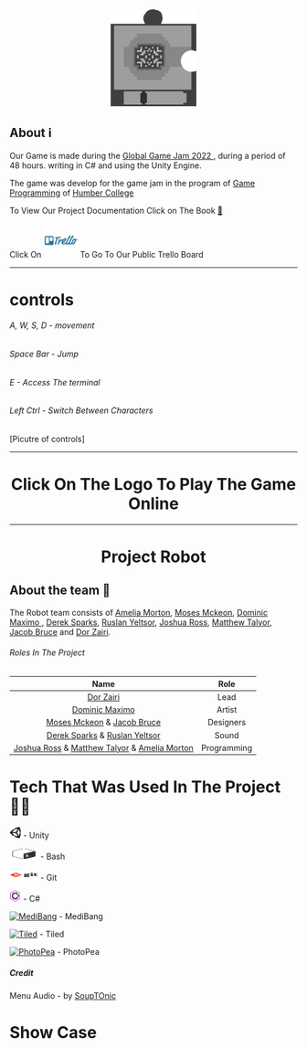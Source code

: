 

<p align="center">
<a href="https://ckrcok.github.io/Project-Robot/">
  <img src="Global-Jam-PlaceHolder\Assets\Icons\PROJECT ROBOTO.png" width="150" title="hover text">
  </a>
</p>

## About :information_source:
Our Game is made during the <a href="https://globalgamejam.org/"> Global Game Jam 2022 </a>, during a period of 48 hours. writing in C# and using the Unity Engine.

The game was develop for the game jam in the program of <a href="https://mediaarts.humber.ca/programs/game-programming.html">Game Programming</a> of <a href="https://humber.ca/"> Humber College </a>



To View Our Project Documentation Click on The Book <a href ="https://docs.google.com/document/d/1-xEH_DGoglEEbAaSQ8y95tqK2gbJKjUk6SJT4-Sk64w/edit?usp=sharing"> :open_book:</a>

Click On <code><a href="https://trello.com/b/w4YN2zzY/project-robot"><img src="https://github.com/devicons/devicon/blob/master/icons/trello/trello-plain-wordmark.svg" alt="Trello board" width="60" height="60"/></a></code> To Go To Our Public Trello Board

<hr>

# controls

###### A, W, S, D - movement

###### Space Bar - Jump

###### E - Access The terminal

###### Left Ctrl - Switch Between Characters

[Picutre of controls]

<hr>
<h1 align="center">
Click On The Logo To Play The Game Online
</h1>
<hr>
<h1 align="center">Project Robot</h1>

## About the team :star2:

The Robot team consists of <a href="https://www.linkedin.com/in/amelia-morton-98231899/">Amelia Morton</a>, <a href="https://www.linkedin.com/in/moses-mckeon-90212a221/">Moses Mckeon</a>, <a href="https://www.linkedin.com/in/dominic-maximo-847491230/">Dominic Maximo </a>, <a href="https://www.linkedin.com/in/derek-s-03672b10a/">Derek Sparks</a>, <a href="https://www.linkedin.com/in/ruslan-yeltsov-859561230/">Ruslan Yeltsor</a>, <a href="https://www.linkedin.com/in/joshua-ross-a168a41b3/">Joshua Ross</a>, <a href="https://www.linkedin.com/in/matthew-taylor-330067185/">Matthew Talyor</a>, <a href="https://www.linkedin.com/in/jacob-bruce-93224522b/">Jacob Bruce</a> and <a href="https://www.linkedin.com/in/dorz/">Dor Zairi</a>.

###### Roles In The Project

| Name        | Role           |
| :-------------: |:-------------:|
|  <a href="https://www.linkedin.com/in/dorz/">Dor Zairi</a>   | Lead |
| <a href="https://www.linkedin.com/in/dominic-maximo-847491230/">Dominic Maximo</a>     | Artist      |
| <a href="https://www.linkedin.com/in/moses-mckeon-90212a221/">Moses Mckeon</a> &  <a href="https://www.linkedin.com/in/jacob-bruce-93224522b/">Jacob Bruce</a> | Designers      |
| <a href="https://www.linkedin.com/in/derek-s-03672b10a/">Derek Sparks</a> & <a href="https://www.linkedin.com/in/ruslan-yeltsov-859561230/">Ruslan Yeltsor</a>  | Sound      |
| <a href="https://www.linkedin.com/in/joshua-ross-a168a41b3/">Joshua Ross</a> & <a href="https://www.linkedin.com/in/matthew-taylor-330067185/">Matthew Talyor</a> & <a href="https://www.linkedin.com/in/amelia-morton-98231899/">Amelia Morton</a> | Programming      |


# Tech That Was Used In The Project 👩‍💻


<a align="center" href="https://en.wikipedia.org/wiki/Unity_(game_engine)"><img src="https://github.com/devicons/devicon/blob/master/icons/unity/unity-original.svg" alt="Unity" width="20" height="20"/></a> - Unity   

<a href="https://en.wikipedia.org/wiki/Bash_(Unix_shell)"><img src="https://github.com/devicons/devicon/blob/master/icons/bash/bash-original.svg" alt="Bash" width="50" height="20"/></a> - Bash




<a href="https://en.wikipedia.org/wiki/Git"><img src="https://github.com/devicons/devicon/blob/master/icons/git/git-original-wordmark.svg" alt="Git" width="50" height="20"/></a> - Git

<a href="https://en.wikipedia.org/wiki/C_Sharp_(programming_language)"><img src="https://github.com/devicons/devicon/blob/master/icons/csharp/csharp-line.svg" alt="C#" width="20" height="20"/></a> - C#



<a href="https://medibangpaint.fandom.com/wiki/MediBang_Paint_Wikia"><img src="https://medibangpaint.com/favicon.ico" alt="MediBang" width="20" height="20"/></a> - MediBang


<a href="https://www.mapeditor.org/"><img src="https://www.mapeditor.org/img/tiled-logo-white.png" alt="Tiled" width="20" height="20"/></a> - Tiled

<a href="https://www.photopea.com/"><img src="https://www.photopea.com/promo/thumb256.png" alt="PhotoPea" width="20" height="20"/></a> - PhotoPea

##### Credit

Menu Audio - by <a href = "https://linktr.ee/SoupTonic">SoupTOnic</a>

# Show Case
